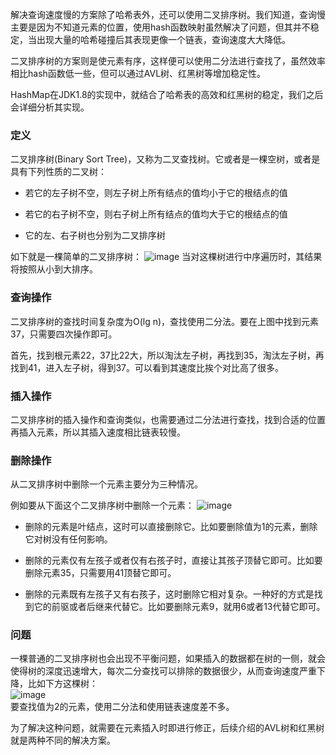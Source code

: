 解决查询速度慢的方案除了哈希表外，还可以使用二叉排序树。我们知道，查询慢主要是因为不知道元素的位置，使用hash函数映射虽然解决了问题，但其并不稳定，当出现大量的哈希碰撞后其表现更像一个链表，查询速度大大降低。

二叉排序树的方案则是使元素有序，这样便可以使用二分法进行查找了，虽然效率相比hash函数低一些，但可以通过AVL树、红黑树等增加稳定性。

HashMap在JDK1.8的实现中，就结合了哈希表的高效和红黑树的稳定，我们之后会详细分析其实现。

### 定义
二叉排序树(Binary Sort Tree)，又称为二叉查找树。它或者是一棵空树，或者是具有下列性质的二叉树：

- 若它的左子树不空，则左子树上所有结点的值均小于它的根结点的值

- 若它的右子树不空，则右子树上所有结点的值均大于它的根结点的值

- 它的左、右子树也分别为二叉排序树

如下就是一棵简单的二叉排序树：
![image](https://upload-images.jianshu.io/upload_images/1696815-cbed1a3dfc943339.png?imageMogr2/auto-orient/strip%7CimageView2/2/w/700)
当对这棵树进行中序遍历时，其结果将按照从小到大排序。


### 查询操作
二叉排序树的查找时间复杂度为O(lg n)，查找使用二分法。要在上图中找到元素37，只需要四次操作即可。

首先，找到根元素22，37比22大，所以淘汰左子树，再找到35，淘汰左子树，再找到41，进入左子树，得到37。可以看到其速度比挨个对比高了很多。

### 插入操作
二叉排序树的插入操作和查询类似，也需要通过二分法进行查找，找到合适的位置再插入元素，所以其插入速度相比链表较慢。

### 删除操作
从二叉排序树中删除一个元素主要分为三种情况。

例如要从下面这个二叉排序树中删除一个元素：
![image](https://upload-images.jianshu.io/upload_images/1696815-cbed1a3dfc943339.png?imageMogr2/auto-orient/strip%7CimageView2/2/w/700)

- 删除的元素是叶结点，这时可以直接删除它。比如要删除值为1的元素，删除它对树没有任何影响。

- 删除的元素仅有左孩子或者仅有右孩子时，直接让其孩子顶替它即可。比如要删除元素35，只需要用41顶替它即可。

- 删除的元素既有左孩子又有右孩子，这时删除它相对复杂。一种好的方式是找到它的前驱或者后继来代替它。比如要删除元素9，就用6或者13代替它即可。

### 问题
一棵普通的二叉排序树也会出现不平衡问题，如果插入的数据都在树的一侧，就会使得树的深度迅速增大，每次二分查找可以排除的数据很少，从而查询速度严重下降，比如下方这棵树：  
![image](https://upload-images.jianshu.io/upload_images/1696815-2aa97eadfcd737a4.png?imageMogr2/auto-orient/strip%7CimageView2/2/w/589)  
要查找值为2的元素，使用二分法和使用链表速度差不多。

为了解决这种问题，就需要在元素插入时即进行修正，后续介绍的AVL树和红黑树就是两种不同的解决方案。

